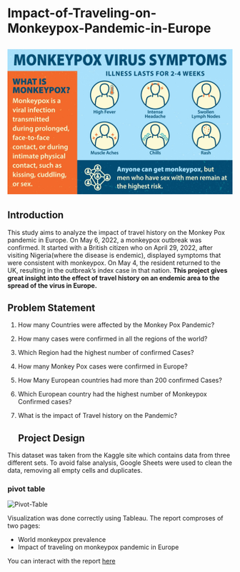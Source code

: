 # Impact-of-Traveling-on-Monkeypox-Pandemic-in-Europe

![](image1.jpg)
---
## Introduction
This study aims to analyze the impact of travel history on the Monkey Pox pandemic in Europe.
On May 6, 2022, a monkeypox outbreak was confirmed. It started with a British citizen who on April 29, 2022, after visiting Nigeria(where the disease is endemic), displayed symptoms that were consistent with monkeypox. On May 4, the resident returned to the UK, resulting in the outbreak’s index case in that nation.
**This project gives great insight into the effect of travel history on an endemic area to the spread of the virus in Europe.**

## Problem Statement
1) How many Countries were affected by the Monkey Pox Pandemic?
2) How many cases were confirmed in all the regions of the world?
3) Which Region had the highest number of confirmed Cases?
4) How many Monkey Pox cases were confirmed in Europe?
5) How Many European countries had more than 200 confirmed Cases?
6) Which European country had the highest number of Monkeypox Confirmed cases?
7) What is the impact of Travel history on the Pandemic?


	## Project Design
This dataset was taken from the Kaggle site which contains data from three different sets.
To avoid false analysis, Google Sheets were used to clean the data, removing all empty cells and duplicates.

### pivot table
![Pivot-Table](https://github.com/Kingkene/Impact-of-Traveling-on-Monkeypox-Pandemic-in-Europe/assets/120706444/78b33145-64f6-4e41-86dc-fc54a7d6a1ff)

Visualization was done correctly using Tableau.
The report comproses of two pages:

- World monkeypox prevalence
- Impact of traveling on monkeypox pandemic in Europe
  
You can interact with the report [here](https://public.tableau.com/views/ImpactofTravelingonMonkeypoxPandemicinEurope/Dashboard1?:language=en-US&:display_count=n&:origin=viz_share_link)



